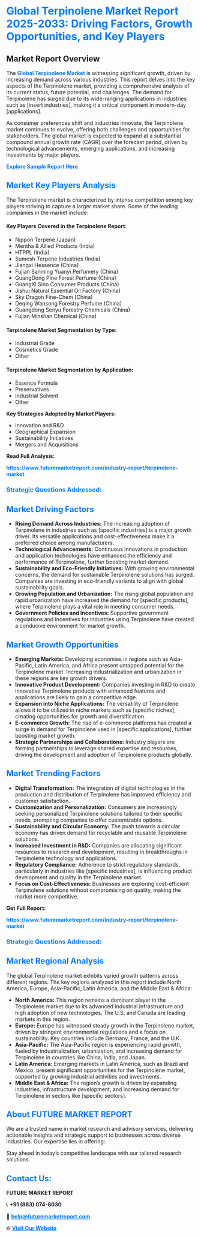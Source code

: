 <h1 style="color: #007BFF;">Global Terpinolene Market Report 2025-2033: Driving Factors, Growth Opportunities, and Key Players</h1>

<section id="overview">
<h2>Market Report Overview</h2>
<p>The <a href="https://www.futuremarketreport.com/industry-report/terpinolene-market" style="color: #007BFF; text-decoration: none;"><strong>Global Terpinolene Market</strong></a> is witnessing significant growth, driven by increasing demand across various industries. This report delves into the key aspects of the Terpinolene market, providing a comprehensive analysis of its current status, future potential, and challenges. The demand for Terpinolene has surged due to its wide-ranging applications in industries such as [insert industries], making it a critical component in modern-day [applications].</p>
<p>As consumer preferences shift and industries innovate, the Terpinolene market continues to evolve, offering both challenges and opportunities for stakeholders. The global market is expected to expand at a substantial compound annual growth rate (CAGR) over the forecast period, driven by technological advancements, emerging applications, and increasing investments by major players.</p>
</section>

<section id="overview">
<p><a href="https://www.futuremarketreport.com/request-sample/reportId=105158" style="color: #007BFF; text-decoration: none;"><strong>Explore Sample Report Here</strong></a></p>
</section>

<section id="key-players">
<h2 style="color: #007BFF;">Market Key Players Analysis</h2>
<p>The Terpinolene market is characterized by intense competition among key players striving to capture a larger market share. Some of the leading companies in the market include:</p>
<h4>Key Players Covered in the Terpinolene Report:</h4>
<ul><li>Nippon Terpene (Japan)</li><li>Mentha &amp; Allied Products (India)</li><li>HTPPL (India)</li><li>Sumesh Terpene Industries (India)</li><li>Jiangxi Hessence (China)</li><li>Fujian Sanming Yuanyi Perfumery (China)</li><li>GuangDong Pine Forest Perfume (China)</li><li>GuangXi Sino Consumer Products (China)</li><li>Jishui Natural Essential Oil Factory (China)</li><li>Sky Dragon Fine-Chem (China)</li><li>Deqing Wansong Forestry Perfume (China)</li><li>Guangdong Senyu Forestry Chemicals (China)</li><li>Fujian Minshan Chemical (China)</li></ul>
<h4>Terpinolene Market Segmentation by Type:</h4>
<ul><li>Industrial Grade</li><li>Cosmetics Grade</li><li>Other</li></ul>

<h4>Terpinolene Market Segmentation by Application:</h4>
<ul><li>Essence Formula</li><li>Preservatives</li><li>Industrial Solvent</li><li>Other</li></ul>
<p><strong>Key Strategies Adopted by Market Players:</strong></p>
<ul>
<li>Innovation and R&D</li>
<li>Geographical Expansion</li>
<li>Sustainability Initiatives</li>
<li>Mergers and Acquisitions</li>
</ul>
</section>

<section>
<p><strong>Read Full Analysis: </strong></p><a href="https://www.futuremarketreport.com/industry-report/terpinolene-market" style="color: #007BFF; text-decoration: none;"><strong>https://www.futuremarketreport.com/industry-report/terpinolene-market</strong></a>
<h3 style="color: #007BFF;">Strategic Questions Addressed:</h3>
</section>

<section id="driving-factors">
<h2 style="color: #007BFF;">Market Driving Factors</h2>
<ul>
<li><strong>Rising Demand Across Industries:</strong> The increasing adoption of Terpinolene in industries such as [specific industries] is a major growth driver. Its versatile applications and cost-effectiveness make it a preferred choice among manufacturers.</li>
<li><strong>Technological Advancements:</strong> Continuous innovations in production and application technologies have enhanced the efficiency and performance of Terpinolene, further boosting market demand.</li>
<li><strong>Sustainability and Eco-Friendly Initiatives:</strong> With growing environmental concerns, the demand for sustainable Terpinolene solutions has surged. Companies are investing in eco-friendly variants to align with global sustainability goals.</li>
<li><strong>Growing Population and Urbanization:</strong> The rising global population and rapid urbanization have increased the demand for [specific products], where Terpinolene plays a vital role in meeting consumer needs.</li>
<li><strong>Government Policies and Incentives:</strong> Supportive government regulations and incentives for industries using Terpinolene have created a conducive environment for market growth.</li>
</ul>
</section>

<section id="growth-opportunities">
<h2 style="color: #007BFF;">Market Growth Opportunities</h2>
<ul>
<li><strong>Emerging Markets:</strong> Developing economies in regions such as Asia-Pacific, Latin America, and Africa present untapped potential for the Terpinolene market. Increasing industrialization and urbanization in these regions are key growth drivers.</li>
<li><strong>Innovative Product Development:</strong> Companies investing in R&D to create innovative Terpinolene products with enhanced features and applications are likely to gain a competitive edge.</li>
<li><strong>Expansion into Niche Applications:</strong> The versatility of Terpinolene allows it to be utilized in niche markets such as [specific niches], creating opportunities for growth and diversification.</li>
<li><strong>E-commerce Growth:</strong> The rise of e-commerce platforms has created a surge in demand for Terpinolene used in [specific applications], further boosting market growth.</li>
<li><strong>Strategic Partnerships and Collaborations:</strong> Industry players are forming partnerships to leverage shared expertise and resources, driving the development and adoption of Terpinolene products globally.</li>
</ul>
</section>

<section id="trending-factors">
<h2 style="color: #007BFF;">Market Trending Factors</h2>
<ul>
<li><strong>Digital Transformation:</strong> The integration of digital technologies in the production and distribution of Terpinolene has improved efficiency and customer satisfaction.</li>
<li><strong>Customization and Personalization:</strong> Consumers are increasingly seeking personalized Terpinolene solutions tailored to their specific needs, prompting companies to offer customizable options.</li>
<li><strong>Sustainability and Circular Economy:</strong> The push towards a circular economy has driven demand for recyclable and reusable Terpinolene solutions.</li>
<li><strong>Increased Investment in R&D:</strong> Companies are allocating significant resources to research and development, resulting in breakthroughs in Terpinolene technology and applications.</li>
<li><strong>Regulatory Compliance:</strong> Adherence to strict regulatory standards, particularly in industries like [specific industries], is influencing product development and quality in the Terpinolene market.</li>
<li><strong>Focus on Cost-Effectiveness:</strong> Businesses are exploring cost-efficient Terpinolene solutions without compromising on quality, making the market more competitive.</li>
</ul>
</section>

<section>
<p><strong>Get Full Report: </strong></p><a href="https://www.futuremarketreport.com/industry-report/terpinolene-market" style="color: #007BFF; text-decoration: none;"><strong>https://www.futuremarketreport.com/industry-report/terpinolene-market</strong></a>
<h3 style="color: #007BFF;">Strategic Questions Addressed:</h3>
</section>


<section id="regional-analysis">
<h2 style="color: #007BFF;">Market Regional Analysis</h2>
<p>The global Terpinolene market exhibits varied growth patterns across different regions. The key regions analyzed in this report include North America, Europe, Asia-Pacific, Latin America, and the Middle East & Africa:</p>
<ul>
<li><strong>North America:</strong> This region remains a dominant player in the Terpinolene market due to its advanced industrial infrastructure and high adoption of new technologies. The U.S. and Canada are leading markets in this region.</li>
<li><strong>Europe:</strong> Europe has witnessed steady growth in the Terpinolene market, driven by stringent environmental regulations and a focus on sustainability. Key countries include Germany, France, and the U.K.</li>
<li><strong>Asia-Pacific:</strong> The Asia-Pacific region is experiencing rapid growth, fueled by industrialization, urbanization, and increasing demand for Terpinolene in countries like China, India, and Japan.</li>
<li><strong>Latin America:</strong> Emerging markets in Latin America, such as Brazil and Mexico, present significant opportunities for the Terpinolene market, supported by growing industrial activities and investments.</li>
<li><strong>Middle East & Africa:</strong> The region’s growth is driven by expanding industries, infrastructure development, and increasing demand for Terpinolene in sectors like [specific sectors].</li>
</ul>
</section>

<footer>
<h2 style="color: #007BFF;">About FUTURE MARKET REPORT</h2>
<p>We are a trusted name in market research and advisory services, delivering actionable insights and strategic support to businesses across diverse industries. Our expertise lies in offering:</p>

<p>Stay ahead in today’s competitive landscape with our tailored research solutions.</p>

<h2 style="color: #007BFF;">Contact Us:</h2>
<p><strong>FUTURE MARKET REPORT</strong></p>
<p>📞 <strong>+91 (883) 074-8030</strong></p>
<p>📧 <strong><a href="mailto:help@futuremarketreport.com" style="color: #007BFF;">help@futuremarketreport.com</a></strong></p>
<p>🌐 <strong><a href="https://www.futuremarketreport.com/" style="color: #007BFF;">Visit Our Website</a></strong></p>
</footer>